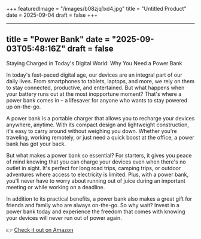 +++
featuredImage = "/images/b08zjq1xd4.jpg"
title = "Untitled Product"
date = 2025-09-04
draft = false
+++

---
title = "Power Bank"
date = "2025-09-03T05:48:16Z"
draft = false
---

Staying Charged in Today's Digital World: Why You Need a Power Bank

In today's fast-paced digital age, our devices are an integral part of our daily lives. From smartphones to tablets, laptops, and more, we rely on them to stay connected, productive, and entertained. But what happens when your battery runs out at the most inopportune moment? That's where a power bank comes in – a lifesaver for anyone who wants to stay powered up on-the-go.

A power bank is a portable charger that allows you to recharge your devices anywhere, anytime. With its compact design and lightweight construction, it's easy to carry around without weighing you down. Whether you're traveling, working remotely, or just need a quick boost at the office, a power bank has got your back.

But what makes a power bank so essential? For starters, it gives you peace of mind knowing that you can charge your devices even when there's no outlet in sight. It's perfect for long road trips, camping trips, or outdoor adventures where access to electricity is limited. Plus, with a power bank, you'll never have to worry about running out of juice during an important meeting or while working on a deadline.

In addition to its practical benefits, a power bank also makes a great gift for friends and family who are always on-the-go. So why wait? Invest in a power bank today and experience the freedom that comes with knowing your devices will never run out of power again.

👉 [Check it out on Amazon](https://www.amazon.com/dp/B08ZJQ1XD4?tag=matthewblog-20)
